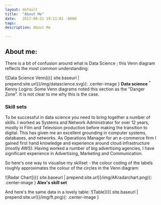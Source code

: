 ```yaml
---
layout: default
title:  "About Me"
date:   2017-08-21 19:11:01 -0600
tags:
description: About Me

---
```


## About me:

There is a bit of confusion around what is Data Science ; this Venn diagram reflects the most common understanding:

![Data Science Venn]({{ site.baseurl | prepend:site.url}}/img/datascience.svg){: .center-image } <b>Data science</b>
<sup>* </sup> Kenny Logins: Some Venn diagrams noted this section as the "Danger Zone". It is not clear to me why this is the case.

### Skill sets
To be successful in data science you need to bring together a number of skills.
I worked as Systems and Network Administrator for over 12 years, mostly in Film and Television production before making the transition to digital. This has given me an excellent grounding in computer systems, databases, and networks. As Operations Manager for an e-commerce firm I gained first hand knowledge and experience around cloud infrastructure (mostly AWS). Having worked a number of big advertising agencies, I have significant experience in Advertising, Marketing and Communication.

So here's one way to visualise my skillset - the colour coding of the labels roughly approximates the colour of the circles in the Venn diagram:

![Radar Chart]({{ site.baseurl | prepend:site.url}}/img/AKradarchart.png){: .center-image } <b> Alex's skill set </b>

And here's the same data in a lovely table:
![Table]({{ site.baseurl | prepend:site.url}}/img/ft.png){: .center-image }
